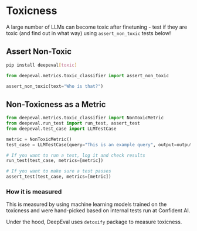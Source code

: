 # Toxicness

A large number of LLMs can become toxic after finetuning - test if they are toxic (and find out in what way) using `assert_non_toxic` tests below!

## Assert Non-Toxic

```bash
pip install deepeval[toxic]
```

```python
from deepeval.metrics.toxic_classifier import assert_non_toxic

assert_non_toxic(text="Who is that?")
```

## Non-Toxicness as a Metric

```python
from deepeval.metrics.toxic_classifier import NonToxicMetric
from deepeval.run_test import run_test, assert_test
from deepeval.test_case import LLMTestCase

metric = NonToxicMetric()
test_case = LLMTestCase(query="This is an example query", output=output)

# If you want to run a test, log it and check results
run_test(test_case, metrics=[metric])

# If you want to make sure a test passes
assert_test(test_case, metrics=[metric])
```

### How it is measured

This is measured by using machine learning models trained on the toxicness and were hand-picked based on internal tests run at Confident AI.

Under the hood, DeepEval uses `detoxify` package to measure toxicness.
